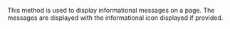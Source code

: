 ﻿This method is used to display informational messages on a page. The messages are displayed with the informational icon displayed if provided.